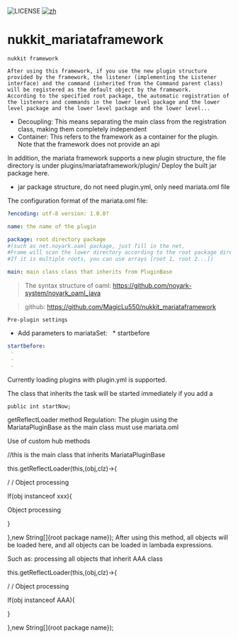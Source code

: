![LICENSE](https://img.shields.io/badge/license-GPL-blue.svg)
[![zh](https://img.shields.io/badge/readme-chinese-orange.svg)](README_CN.md)

# nukkit_mariataframework
`nukkit framework`

```
After using this framework, if you use the new plugin structure provided by the framework, the listener (implementing the Listener interface) and the command (inherited from the Command parent class) will be registered as the default object by the framework.
According to the specified root package, the automatic registration of the listeners and commands in the lower level package and the lower level package and the lower level package and the lower level...
```

* Decoupling: This means separating the main class from the registration class, making them completely independent
* Container: This refers to the framework as a container for the plugin. Note that the framework does not provide an api

In addition, the mariata framework supports a new plugin structure, the file directory is under plugins/mariataframework/plugin/
Deploy the built jar package here.



- jar package structure, do not need plugin.yml, only need mariata.oml file

The configuration format of the mariata.oml file:

```yaml
?encoding: utf-8 version: 1.0.0?

name: the name of the plugin

package: root directory package
#(such as net.noyark.oaml package, just fill in the net,
#Frame will scan the lower directory according to the root package directory, including all listeners and commands of the directory.
#If it is multiple roots, you can use arrays [root 1, root 2...])

main: main class class that inherits from PluginBase
```
> The syntax structure of oaml: https://github.com/noyark-system/noyark_oaml_java

> github: https://github.com/MagicLu550/nukkit_mariataframework

`Pre-plugin settings`

- Add parameters to mariataSet:
  * startbefore
```yaml
startbefore:
 -
 -
 -
```

Currently loading plugins with plugin.yml is supported.

The class that inherits the task will be started immediately if you add a 
```
public int startNow;
```
getReflectLoader method
Regulation: The plugin using the MariataPluginBase as the main class must use mariata.oml

Use of custom hub methods

//this is the main class that inherits MariataPluginBase

this.getReflectLoader(this,(obj,clz)->{

/ / Object processing

If(obj instanceof xxx){

Object processing

}

},new String[]{root package name});
After using this method, all objects will be loaded here, and all objects can be loaded in lambada expressions.

Such as: processing all objects that inherit AAA class


this.getReflectLoader(this,(obj,clz)->{

/ / Object processing

If(obj instanceof AAA){



}

},new String[]{root package name});

